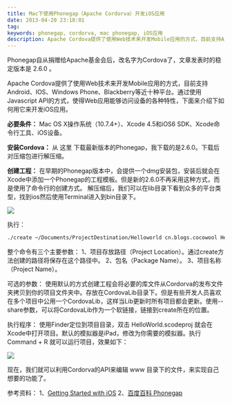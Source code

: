 ```yaml
---
title: Mac下使用Phonegap（Apache Cordorva）开发iOS应用
date: 2013-04-20 23:18:01
tag: 
keywords: phonegap, cordorva, mac phonegap, iOS应用
description: Apache Cordova提供了使用Web技术来开发Mobile应用的方式，目前支持Android、IOS、Windows Phone、Blackberry等近十种平台。通过使用Javascript API的方式，使得Web应用能够访问设备的各种特性，下面来介绍下如何用它来开发iOS应用。
---
```


Phonegap自从捐赠给Apache基金会后，改名字为Cordova了，文章发表时的稳定版本是 2.6.0 。

Apache Cordova提供了使用Web技术来开发Mobile应用的方式，目前支持Android、IOS、Windows Phone、Blackberry等近十种平台。通过使用Javascript API的方式，使得Web应用能够访问设备的各种特性，下面来介绍下如何用它来开发iOS应用。

**必要条件：**
Mac OS X操作系统（10.7.4+）、Xcode 4.5和iOS6 SDK、Xcode命令行工具、iOS设备。

**安装Cordova：**
从 这里 下载最新版本的Phonegap，我下载的是2.6.0。下载后对压缩包进行解压缩。

**创建工程：**
在早期的Phonegap版本中，会提供一个dmg安装包，安装后就会在Xcode中添加一个Phonegap的工程模板。但是新的2.6.0不再采用这种方式，而是使用了命令行的创建方式。
解压缩后，我们可以在lib目录下看到众多的平台类型，找到ios然后使用Terminal进入到bin目录下。

![](/20130420-ios-app-develop/20231740-c644dbe5a0c44b59a9bc1acf1e1a1769.png)

执行：

```sh
./create ~/Documents/ProjectDestination/Helloworld cn.blogs.cocowool HelloWorld
```

整个命令有三个主要参数：
1、项目存放路径（Project Location）。通过create方法创建的路径将保存在这个路径中。
2、包名（Package Name）。
3、项目名称（Project Name）。

可选的参数：
使用默认的方式创建工程会将必要的库文件从Cordorva的发布文件夹拷贝到你的项目文件夹中。存放在CordovaLib目录下。但是有些开发人员喜欢在多个项目中公用一个CordovaLib，这样当Lib更新时所有项目都会更新。使用--share参数，可以将CordovaLib作为一个软链接，链接到create所在的位置。

执行程序：
使用Finder定位到项目目录，双击 HelloWorld.scodeproj 就会在Xcode中打开项目。默认的模拟器是iPad，修改为你需要的模拟器。执行 Command + R 就可以运行项目，效果如下：

![](/20130420-ios-app-develop/20231710-43b49ab4cf0f4b7885c0d493c313a6ab.png)

现在，我们就可以利用Cordorva的API来编辑 www 目录下的文件，来实现自己想要的功能了。


参考资料：
1、[Getting Started with iOS](http://docs.phonegap.com/en/2.6.0/guide_getting-started_ios_index.md.html#Getting%20Started%20with%20iOS)
2、[百度百科 Phonegap](http://baike.baidu.com/view/4157600.htm)
